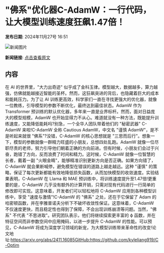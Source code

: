 # "佛系"优化器C-AdamW：一行代码，让大模型训练速度狂飙1.47倍！

**发布日期**: 2024年11月27号 16:51

![新闻图片](https://pic.chinaz.com/picmap/thumb/202310191515189884_11.jpg)

**新闻链接**: [点击查看原文](https://www.aibase.com/zh/news/13532)

## 内容

在 AI 的世界里，"大力出奇迹" 似乎成了金科玉律。模型越大，数据越多，算力越强，仿佛就能越接近智能的圣杯。然而，这狂飙突进的背后，也隐藏着巨大的成本和能耗压力。为了让 AI 训练更高效，科学家们一直在寻找更强大的优化器，就像一位教练，引导模型的参数不断优化，最终达到最佳状态。AdamW 作为 Transformer 预训练的默认优化器，多年来一直是业界标杆。然而，面对日益庞大的模型规模，AdamW 也开始显得力不从心。难道就没有一种方法，既能提升训练速度，又能降低能耗吗?别急，一个全华人团队带着他们的 "秘密武器" C-AdamW 来啦!C-AdamW 全称 Cautious AdamW，中文名 "谨慎 AdamW"，是不是听起来就很 "佛系"?没错，C-AdamW 的核心思想就是 "三思而后行"。想象一下，模型的参数就像一群精力旺盛的小朋友，总想四处乱跑。AdamW 就像一位尽职尽责的老师，努力引导他们朝着正确的方向前进。但有时候，小朋友们会过于兴奋，跑错了方向，反而浪费了时间和精力。这时候，C-AdamW 就像一位智慧的长者，戴着一副 "火眼金睛"，能够精准识别更新方向是否正确。如果方向错了，C-AdamW 就会果断喊停，避免模型在错误的道路上越走越远。这种 "谨慎" 的策略，保证了每次更新都能有效地降低损失函数，从而加快模型的收敛速度。实验结果表明，C-AdamW 在 Llama 和 MAE 预训练中，将训练速度提升至1.47倍!更重要的是，C-AdamW 几乎没有额外的计算开销，只需对现有代码进行一行简单的修改即可实现。这意味着，开发者们可以轻松地将 C-AdamW 应用到各种模型训练中，享受 "速度与激情"!C-AdamW 的 "佛系" 之处，还在于它保留了 Adam 的哈密顿函数，并在李雅普诺夫分析下不破坏收敛性保证。这意味着，C-AdamW 不仅速度更快，而且稳定性也得到了保障，不会出现训练崩溃等问题。当然，"佛系" 不代表 "不思进取"。研究团队表示，他们将继续探索更丰富的 ϕ 函数，并在特征空间而非参数空间中应用掩码，以进一步提升 C-AdamW 的性能。可以预见，C-AdamW 将成为深度学习领域的新宠，为大模型训练带来革命性的改变!论文地址:https://arxiv.org/abs/2411.16085GitHub:https://github.com/kyleliang919/C-Optim
